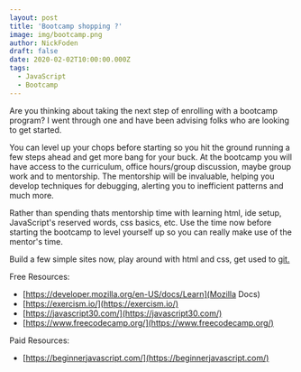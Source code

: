 ```yaml
---
layout: post
title: 'Bootcamp shopping ?'
image: img/bootcamp.png
author: NickFoden
draft: false
date: 2020-02-02T10:00:00.000Z
tags:
  - JavaScript
  - Bootcamp
---
```


Are you thinking about taking the next step of enrolling with a bootcamp program? I went through one and have been advising folks who are looking to get started.

You can level up your chops before starting so you hit the ground running a few steps ahead and get more bang for your buck. At the bootcamp you will have access to the curriculum, office hours/group discussion, maybe group work and to mentorship. The mentorship will be invaluable, helping you develop techniques for debugging, alerting you to inefficient patterns and much more.

Rather than spending thats mentorship time with learning html, ide setup, JavaScript's reserved words, css basics, etc. Use the time now before starting the bootcamp to level yourself up so you can really make use of the mentor's time.

Build a few simple sites now, play around with html and css, get used to [git.](https://try.github.io/)

Free Resources:

- [https://developer.mozilla.org/en-US/docs/Learn](Mozilla Docs)
- [https://exercism.io/](https://exercism.io/)
- [https://javascript30.com/](https://javascript30.com/)
- [https://www.freecodecamp.org/](https://www.freecodecamp.org/)

Paid Resources:

- [https://beginnerjavascript.com/](https://beginnerjavascript.com/)
